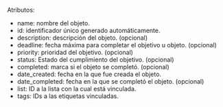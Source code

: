 Atributos:
- name: nombre del objeto.
- id: identificador único generado automáticamente.
- description: descripción del objeto. (opcional)
- deadline: fecha máxima para completar el objetivo u objeto. (opcional)
- priority: prioridad del objetivo. (opcional)
- status: Estado del cumplimiento del objetivo. (opcional)
- completed: marca si el objeto se completó. (opcional)
- date_created: fecha en la que fue creada el objeto.
- date_completed: fecha en la que se completó el objeto. (opcional)
- list: ID a la lista con la cual está vinculada.
- tags: IDs a las etiquetas vinculadas.